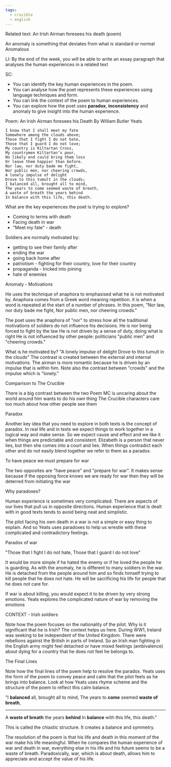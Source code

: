 ```yaml
---
tags:
  - crucible
  - english
---
```

Related text: An Irish Airman foresees his death (poem)

An anomaly is something that deviates from what is standard or normal
Anomalous

LI: By the end of the week, you will be able to write an essay paragraph that analyses the human experiences in a related text

SC:
- You can identify the key human experiences in the poem.
- You can analyse how the poet represents these experiences using language techniques and form.
- You can link the context of the poem to human experiences.
- You can explore how the poet uses **paradox**, **inconsistency** and anomaly to give insight into the human experience.

Poem: An Irish Airman foresees his Death
By William Butler Yeats

	I know that I shall meet my fate
	Somewhere among the clouds above;
	Those that I fight I do not hate,
	Those that I guard I do not love;
	My country is Kiltartan Cross,
	My countrymen Kiltartan’s poor,
	No likely end could bring them loss
	Or leave them happier than before.
	Nor law, nor duty bade me fight,
	Nor public men, nor cheering crowds,
	A lonely impulse of delight
	Drove to this tumult in the clouds;
	I balanced all, brought all to mind,
	The years to come seemed waste of breath,
	A waste of breath the years behind
	In balance with this life, this death.

What are the key experiences the poet is trying to explore?

- Coming to terms with death
- Facing death in war
- "Meet my fate" - death

Soldiers are normally motivated by:

- getting to see their family after
- ending the war
- going back home after
- patriotism - fighting for their country, love for their country
- propaganda - tricked into joining
- hate of enemies

Anomaly - Motivations

He uses the technique of anaphora to emphasised what he is not motivated by. Anaphora comes from a Greek word meaning repetition. it is when a word is repeated at the start of a number of phrases. In this poem, "Nor law, nor duty bade me fight, Nor public men, nor cheering crowds."

The poet uses the anaphora of "nor" to stress how all the traditional motivations of soldiers do not influence his decisions.
He is nor being forced to fight by the law
He is not driven by a sense of duty, doing what is right
He is not influenced by other people: politicians "public men" and "cheering crowds."

What is he motivated by?
"A lonely impulse of delight
Drove to this tumult in the clouds"
The contrast is created between the external and internal motivations.
The airman is more romantic because he is driven by an impulse that is within him.
Note also the contrast between "crowds" and the impulse which is "lonely."

Comparison to The Crucible

There is a big contrast between the two
Poem MC is uncaring about the world around him wants to do his own thing
The Crucible characters care too much about how other people see them

Paradox

Another key idea that you need to explore in both texts is the concept of paradox. In real life and in texts we expect things to work together in a logical way and make sense. So we expect cause and effect and we like it when things are predictable and consistent.
Elizabeth is a person that never lies, but then she comes into a court and lies.
When things contradict each other and do not easily blend together we refer to them as a paradox.

To have peace we must prepare for war

The two opposites are "have peace" and "prepare for war". It makes sense because if the opposing force knows we are ready for war then they will be deterred from initiating the war

Why paradoxes?

Human experience is sometimes very complicated. There are aspects of our lives that pull us in opposite directions. Human experience that is dealt with in good texts tends to avoid being neat and simplistic.

The pilot facing his own death in a war is not a simple or easy thing to explain. And so Yeats uses paradoxes to help us wrestle with these complicated and contradictory feelings.

Paradox of war 

"Those that I fight I do not hate,
Those that I guard I do not love"

It would be more simple if he hated the enemy or if he loved the people he is guarding. As with the anomaly, he is different to many soldiers in the war. He is detached from the people around him and so finds himself trying to kill people that he does not hate. He will be sacrificing his life for people that he does not care for.

If war is about killing, you would expect it to be driven by very strong emotions. Yeats explores the complicated nature of war by removing the emotions 

CONTEXT - Irish soldiers

Note how the poem focuses on the nationality of the pilot. Why is it significant that he is Irish?
The context helps us here. During WW1, Ireland was seeking to be independent of the United Kingdom. There were rebellions against the British in parts of Ireland. So an Irish man fighting in the English army might feel detached or have mixed feelings (ambivalence) about dying for a country that he does not feel he belongs to. 

The Final Lines

Note how the final lines of the poem help to resolve the paradox. Yeats uses the form of the poem to convey peace and calm that the pilot feels as he brings into balance. Look at how Yeats uses rhyme scheme and the structure of the poem to reflect this calm balance.

"I **balanced** all, brought all to mind,
The years to **come** seemed 
**waste of breath**,
___
A **waste of breath** 
the years **behind**
In **balance** with this life, this death."

This is called the chiastic structure. It creates a balance and symmetry.

The resolution of the poem is that his life and death in this moment of the war make his life meaningful. When he compares the human experience of war and death in war, everything else in his life and his future seems to be a waste of breath. Paradoxically, war, which is about death, allows him to appreciate and accept the value of his life.

